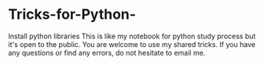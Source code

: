 # Tricks-for-Python-
Install python libraries 
This is like my notebook for python study process but it's open to the public. You are welcome to use my shared tricks.
If you have any questions or find any errors, do not hesitate to email me.
